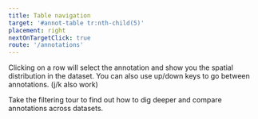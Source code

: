 ```yaml
---
title: Table navigation
target: '#annot-table tr:nth-child(5)'
placement: right
nextOnTargetClick: true
route: '/annotations'
---
```


Clicking on a row will select the annotation and show you the spatial distribution in the dataset. You can also use up/down keys to go between annotations. (j/k also work)

Take the filtering tour to find out how to dig deeper and compare annotations across datasets.
